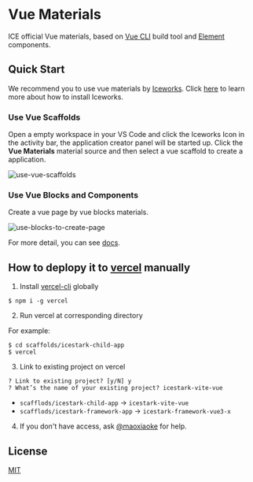 # Vue Materials

ICE official Vue materials, based on [Vue CLI](https://cli.vuejs.org) build tool and [Element](https://element.eleme.io/#/zh-CN) components.

## Quick Start

We recommend you to use vue materials by [Iceworks](https://marketplace.visualstudio.com/items?itemName=iceworks-team.iceworks). Click [here](https://ice.work/docs/iceworks/quick-start) to learn more about how to install Iceworks.

### Use Vue Scaffolds

Open a empty workspace in your VS Code and click the Iceworks Icon in the activity bar, the application creator panel will be started up. Click the **Vue Materials** material source and  then select a vue scaffold to create a application.

![use-vue-scaffolds](https://img.alicdn.com/tfs/TB1GBS8mRBh1e4jSZFhXXcC9VXa-1089-768.png)

### Use Vue Blocks and Components

Create a vue page by vue blocks materials.

![use-blocks-to-create-page](https://img.alicdn.com/tfs/TB1OySIWeL2gK0jSZPhXXahvXXa-1440-809.png)

For more detail, you can see [docs](https://ice.work/docs/iceworks/guide/visual-construction).


## How to deplopy it to [vercel](https://vercel.com) manually

1. Install [vercel-cli](https://github.com/vercel/vercel/tree/main/packages/cli) globally

```shell
$ npm i -g vercel
```

2. Run vercel at corresponding directory

For example:

```shell
$ cd scaffolds/icestark-child-app
$ vercel
```

3. Link to existing project on vercel

```shell
? Link to existing project? [y/N] y
? What’s the name of your existing project? icestark-vite-vue
```

+ `scafflods/icestark-child-app` -> `icestark-vite-vue`
+ `scafflods/icestark-framework-app` -> `icestark-framework-vue3-x`


4. If you don't have access, ask [@maoxiaoke](https://github.com/maoxiaoke) for help.

## License

[MIT](LICENSE)